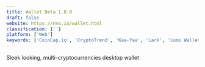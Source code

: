 ```yaml
---
title: Wallet Beta 1.0.0
draft: false 
website: https://nvo.io/wallet.html
classification: ['']
platform: ['Web']
keywords: ['CoinCap.io', 'CryptoTrend', 'Kaa-Yaa', 'Lark', 'Lumi Wallet', 'Morph Wallet', 'My Crypto Stats', 'Runtastic', 'SIGNALS', 'SafeWallet', 'Strava', 'TokenCard', 'TronWallet', 'YubiKey NEO', 'imToken']
---
```

Sleek looking, multi-cryptocurrencies desktop wallet